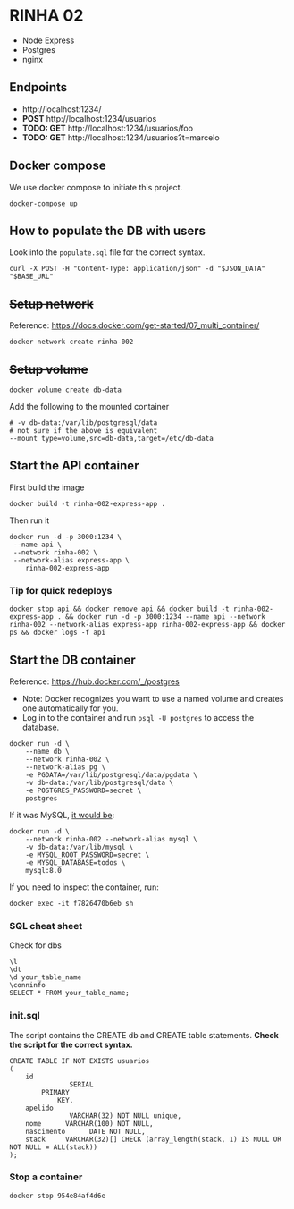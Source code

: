 # RINHA 02

- Node Express
- Postgres
- nginx

## Endpoints

- http://localhost:1234/
- **POST** http://localhost:1234/usuarios
- **TODO: GET** http://localhost:1234/usuarios/foo
- **TODO: GET** http://localhost:1234/usuarios?t=marcelo

## Docker compose

We use docker compose to initiate this project.
```
docker-compose up
```
## How to populate the DB with users

Look into the `populate.sql` file for the correct syntax.

```
curl -X POST -H "Content-Type: application/json" -d "$JSON_DATA" "$BASE_URL"
```

## ~~Setup network~~
Reference: https://docs.docker.com/get-started/07_multi_container/

```
docker network create rinha-002 
```

## ~~Setup volume~~

```
docker volume create db-data
```

Add the following to the mounted container
```
# -v db-data:/var/lib/postgresql/data
# not sure if the above is equivalent
--mount type=volume,src=db-data,target=/etc/db-data
```



## Start the API container
First build the image

```
docker build -t rinha-002-express-app .
```

Then run it
```
docker run -d -p 3000:1234 \
 --name api \
 --network rinha-002 \
 --network-alias express-app \
    rinha-002-express-app
```

### Tip for quick redeploys
```
docker stop api && docker remove api && docker build -t rinha-002-express-app . && docker run -d -p 3000:1234 --name api --network rinha-002 --network-alias express-app rinha-002-express-app && docker ps && docker logs -f api
```

## Start the DB container
Reference: https://hub.docker.com/_/postgres

- Note: Docker recognizes you want to use a named volume and creates one automatically for you.
- Log in to the container and run `psql -U postgres` to access the database.

```
docker run -d \
    --name db \
    --network rinha-002 \
    --network-alias pg \
    -e PGDATA=/var/lib/postgresql/data/pgdata \
	-v db-data:/var/lib/postgresql/data \
    -e POSTGRES_PASSWORD=secret \
    postgres
```

If it was MySQL, [it would be](https://docs.docker.com/get-started/07_multi_container/):
```
docker run -d \
    --network rinha-002 --network-alias mysql \
    -v db-data:/var/lib/mysql \
    -e MYSQL_ROOT_PASSWORD=secret \
    -e MYSQL_DATABASE=todos \
    mysql:8.0
```

If you need to inspect the container, run:
```
docker exec -it f7826470b6eb sh
```

### SQL cheat sheet

Check for dbs
```
\l
\dt
\d your_table_name
\conninfo
SELECT * FROM your_table_name;
```
### init.sql

The script contains the CREATE db and CREATE table statements. **Check the script for the correct syntax.**

```
CREATE TABLE IF NOT EXISTS usuarios
(
    id
               SERIAL
        PRIMARY
            KEY,
    apelido
               VARCHAR(32) NOT NULL unique,
    nome      VARCHAR(100) NOT NULL,
    nascimento      DATE NOT NULL,
    stack     VARCHAR(32)[] CHECK (array_length(stack, 1) IS NULL OR NOT NULL = ALL(stack))
);
```

### Stop a container

```
docker stop 954e84af4d6e
```